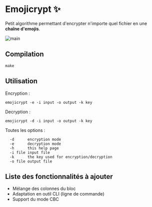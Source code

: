 # Emojicrypt ✨
Petit algorithme permettant d'encrypter n'importe quel fichier en une **chaîne d'emojis**.

![main](https://cdn.discordapp.com/attachments/547909957711036429/1051988753557749861/demo.png)

## Compilation
```
make
```

## Utilisation
Encryption :
```
emojicrypt -e -i input -o output -k key
```

Decryption :
```
emojicrypt -d -i input -o output -k key
```

Toutes les options :
```
  -d      encryption mode
  -e      decryption mode
  -h      this help page
  -i file input file
  -k      the key used for encryption/decryption
  -o file output file
```

## Liste des fonctionnalités à ajouter
 - Mélange des colonnes du bloc
 - Adaptation en outil CLI (ligne de commande)
 - Support du mode CBC

